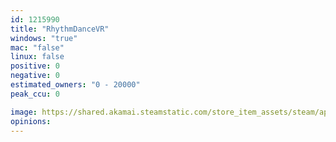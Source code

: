 ```yaml
---
id: 1215990
title: "RhythmDanceVR"
windows: "true"
mac: "false"
linux: false
positive: 0
negative: 0
estimated_owners: "0 - 20000"
peak_ccu: 0

image: https://shared.akamai.steamstatic.com/store_item_assets/steam/apps/1215990/header.jpg?t=1580941966
opinions:
---
```

